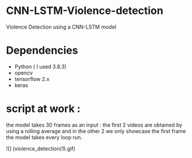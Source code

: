 # CNN-LSTM-Violence-detection
Violence Detection using a CNN-LSTM model
# Dependencies
- Python ( I used 3.8.3)
- opencv
- tensorflow 2.x
- keras

# script at work : 
the model takes 30 frames as an input :
the first 2 videos are obtained by using a rolling average and in the other 2 we only showcase the first frame the model takes every loop run.

![] (violence_detection(1).gif)
